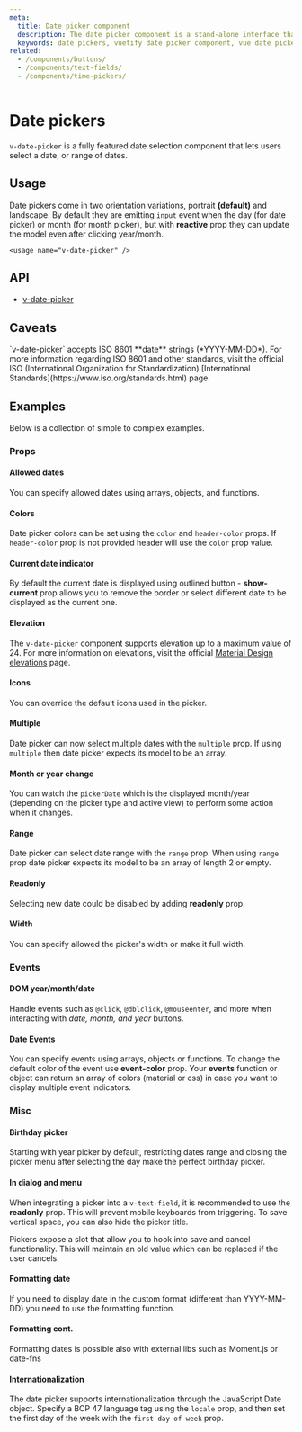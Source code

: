 ```yaml
---
meta:
  title: Date picker component
  description: The date picker component is a stand-alone interface that allows the selection of a date, month and year.
  keywords: date pickers, vuetify date picker component, vue date picker component
related:
  - /components/buttons/
  - /components/text-fields/
  - /components/time-pickers/
---
```


# Date pickers

`v-date-picker` is a fully featured date selection component that lets users select a date, or range of dates.

<entry-ad />

## Usage

Date pickers come in two orientation variations, portrait **(default)** and landscape. By default they are emitting `input` event when the day (for date picker) or month (for month picker), but with **reactive** prop they can update the model even after clicking year/month.

`<usage name="v-date-picker" />`

## API

- [v-date-picker](../../api/v-date-picker)

## Caveats

<alert type="warning">
  `v-date-picker` accepts ISO 8601 **date** strings (*YYYY-MM-DD*). For more information regarding ISO 8601 and other standards, visit the official ISO (International Organization for Standardization) [International Standards](https://www.iso.org/standards.html) page.
</alert>

## Examples

Below is a collection of simple to complex examples.

### Props

#### Allowed dates

You can specify allowed dates using arrays, objects, and functions.

<example file="v-date-picker/prop-date-allowed-dates" />

#### Colors

Date picker colors can be set using the `color` and `header-color` props. If `header-color` prop is not provided header will use the `color` prop value.

<example file="v-date-picker/prop-date-colorable" />

#### Current date indicator

By default the current date is displayed using outlined button - **show-current** prop allows you to remove the border or select different date to be displayed as the current one.

<example file="v-date-picker/prop-date-current" />

#### Elevation

The `v-date-picker` component supports elevation up to a maximum value of 24. For more information on elevations, visit the official [Material Design elevations](https://material.io/design/environment/elevation.html) page.

<example file="v-date-picker/prop-elevation" />

#### Icons

You can override the default icons used in the picker.

<example file="v-date-picker/prop-date-icons" />

#### Multiple

Date picker can now select multiple dates with the `multiple` prop. If using `multiple` then date picker expects its model to be an array.

<example file="v-date-picker/prop-date-multiple" />

#### Month or year change

You can watch the `pickerDate` which is the displayed month/year (depending on the picker type and active view) to perform some action when it changes.

<example file="v-date-picker/prop-date-picker-date" />

#### Range

Date picker can select date range with the `range` prop. When using `range` prop date picker expects its model to be an array of length 2 or empty.

<example file="v-date-picker/prop-date-range" />

#### Readonly

Selecting new date could be disabled by adding **readonly** prop.

<example file="v-date-picker/prop-date-readonly" />

#### Width

You can specify allowed the picker's width or make it full width.

<example file="v-date-picker/prop-date-width" />

### Events

#### DOM year/month/date

Handle events such as `@click`, `@dblclick`, `@mouseenter`, and more when interacting with *date, month, and year* buttons.

<example file="v-date-picker/event-date-button-events" />

#### Date Events

You can specify events using arrays, objects or functions. To change the default color of the event use **event-color** prop. Your **events** function or object can return an array of colors (material or css) in case you want to display multiple event indicators.

<example file="v-date-picker/event-date-events" />

### Misc

#### Birthday picker

Starting with year picker by default, restricting dates range and closing the picker menu after selecting the day make the perfect birthday picker.

<example file="v-date-picker/prop-date-birthday" />

#### In dialog and menu

When integrating a picker into a `v-text-field`, it is recommended to use the **readonly** prop. This will prevent mobile keyboards from triggering. To save vertical space, you can also hide the picker title.

Pickers expose a slot that allow you to hook into save and cancel functionality. This will maintain an old value which can be replaced if the user cancels.

<example file="v-date-picker/misc-date-dialog-and-menu" />

#### Formatting date

If you need to display date in the custom format (different than YYYY-MM-DD) you need to use the formatting function.

<example file="v-date-picker/misc-date-formatting" />

#### Formatting cont.

Formatting dates is possible also with external libs such as Moment.js or date-fns

<example file="v-date-picker/misc-date-formatting-moment-datefns" />

#### Internationalization

The date picker supports internationalization through the JavaScript Date object. Specify a BCP 47 language tag using the `locale` prop, and then set the first day of the week with the `first-day-of-week` prop.

<example file="v-date-picker/misc-date-internationalization" />

<backmatter />
